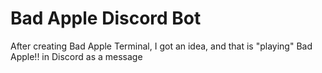 # Bad Apple Discord Bot

After creating Bad Apple Terminal, I got an idea, and that is "playing" Bad Apple!! in Discord as a message
